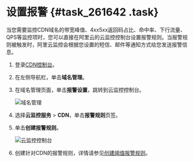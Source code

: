 # 设置报警 {#task_261642 .task}

当您需要监控CDN域名的带宽峰值、4xx5xx返回码占比、命中率、下行流量、QPS等监控项时，您可以直接在阿里云的云监控控制台设置报警规则。当报警规则被触发时，阿里云监控会根据您设置的短信、邮件等通知方式给您发送报警信息。

1.  登录[CDN控制台](https://cdn.console.aliyun.com)。
2.  在左侧导航栏，单击**域名管理**。
3.  在域名管理页面，单击**报警设置**，跳转到云监控控制台。 

    ![域名管理](http://static-aliyun-doc.oss-cn-hangzhou.aliyuncs.com/assets/img/156476/156652812444264_zh-CN.png)

4.  选择**云监控服务** \> **CDN**，单击**报警规则**页签。
5.  单击**创建报警规则**。 

    ![云监控控制台](http://static-aliyun-doc.oss-cn-hangzhou.aliyuncs.com/assets/img/156476/156652812444266_zh-CN.png)

6.  创建针对CDN的报警规则，详情请参见[创建阈值报警规则](../../../../../intl.zh-CN/用户指南/报警服务/报警规则/创建阈值报警规则.md#)。

